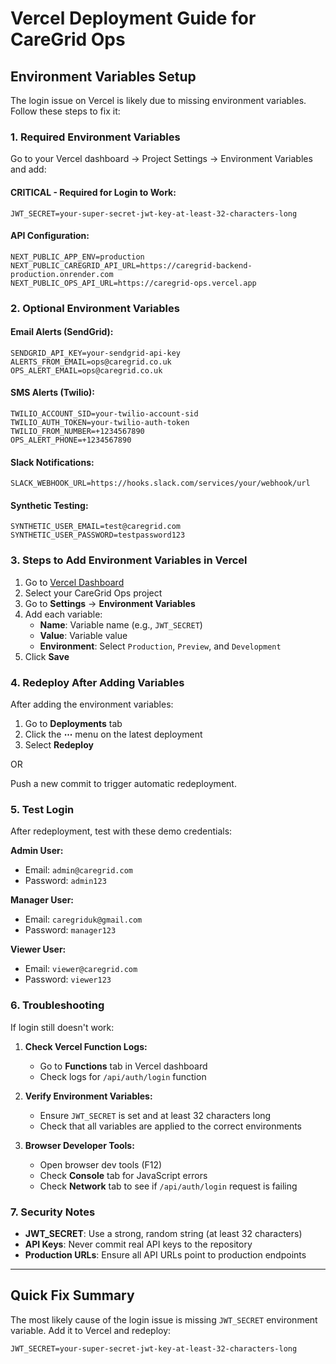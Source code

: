 # Vercel Deployment Guide for CareGrid Ops

## Environment Variables Setup

The login issue on Vercel is likely due to missing environment variables. Follow these steps to fix it:

### 1. Required Environment Variables

Go to your Vercel dashboard → Project Settings → Environment Variables and add:

#### **CRITICAL - Required for Login to Work:**
```
JWT_SECRET=your-super-secret-jwt-key-at-least-32-characters-long
```

#### **API Configuration:**
```
NEXT_PUBLIC_APP_ENV=production
NEXT_PUBLIC_CAREGRID_API_URL=https://caregrid-backend-production.onrender.com
NEXT_PUBLIC_OPS_API_URL=https://caregrid-ops.vercel.app
```

### 2. Optional Environment Variables

#### **Email Alerts (SendGrid):**
```
SENDGRID_API_KEY=your-sendgrid-api-key
ALERTS_FROM_EMAIL=ops@caregrid.co.uk
OPS_ALERT_EMAIL=ops@caregrid.co.uk
```

#### **SMS Alerts (Twilio):**
```
TWILIO_ACCOUNT_SID=your-twilio-account-sid
TWILIO_AUTH_TOKEN=your-twilio-auth-token
TWILIO_FROM_NUMBER=+1234567890
OPS_ALERT_PHONE=+1234567890
```

#### **Slack Notifications:**
```
SLACK_WEBHOOK_URL=https://hooks.slack.com/services/your/webhook/url
```

#### **Synthetic Testing:**
```
SYNTHETIC_USER_EMAIL=test@caregrid.com
SYNTHETIC_USER_PASSWORD=testpassword123
```

### 3. Steps to Add Environment Variables in Vercel

1. Go to [Vercel Dashboard](https://vercel.com/dashboard)
2. Select your CareGrid Ops project
3. Go to **Settings** → **Environment Variables**
4. Add each variable:
   - **Name**: Variable name (e.g., `JWT_SECRET`)
   - **Value**: Variable value
   - **Environment**: Select `Production`, `Preview`, and `Development`
5. Click **Save**

### 4. Redeploy After Adding Variables

After adding the environment variables:
1. Go to **Deployments** tab
2. Click the **⋯** menu on the latest deployment
3. Select **Redeploy**

OR

Push a new commit to trigger automatic redeployment.

### 5. Test Login

After redeployment, test with these demo credentials:

**Admin User:**
- Email: `admin@caregrid.com`
- Password: `admin123`

**Manager User:**
- Email: `caregriduk@gmail.com`
- Password: `manager123`

**Viewer User:**
- Email: `viewer@caregrid.com`
- Password: `viewer123`

### 6. Troubleshooting

If login still doesn't work:

1. **Check Vercel Function Logs:**
   - Go to **Functions** tab in Vercel dashboard
   - Check logs for `/api/auth/login` function

2. **Verify Environment Variables:**
   - Ensure `JWT_SECRET` is set and at least 32 characters long
   - Check that all variables are applied to the correct environments

3. **Browser Developer Tools:**
   - Open browser dev tools (F12)
   - Check **Console** tab for JavaScript errors
   - Check **Network** tab to see if `/api/auth/login` request is failing

### 7. Security Notes

- **JWT_SECRET**: Use a strong, random string (at least 32 characters)
- **API Keys**: Never commit real API keys to the repository
- **Production URLs**: Ensure all API URLs point to production endpoints

---

## Quick Fix Summary

The most likely cause of the login issue is missing `JWT_SECRET` environment variable. Add it to Vercel and redeploy:

```
JWT_SECRET=your-super-secret-jwt-key-at-least-32-characters-long
```